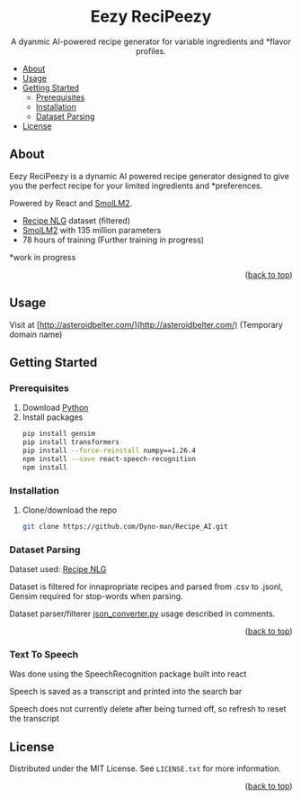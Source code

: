 
<a id="readme-top"></a>
<div align="center">
<h1 align="center">Eezy ReciPeezy</h1>

  <p align="center">
    A dyanmic AI-powered recipe generator for variable ingredients and *flavor profiles.
  </p>

  <p align="center">
    
<!--PUT IMAGE OF FRONT PAGE HERE <img src="https://nthorn.com/images/rust-pseudokude/solving_example.gif" width="500">-->
</p>
</div>

- [About](#about)
- [Usage](#usage)
- [Getting Started](#getting-started)
  * [Prerequisites](#prerequisites)
  * [Installation](#installation)
  * [Dataset Parsing](#dataset-parsing)
- [License](#license)



<!-- ABOUT -->
## About
Eezy ReciPeezy is a dynamic AI powered recipe generator designed to give you the perfect recipe for your limited ingredients and *preferences.

Powered by React and [SmolLM2](https://huggingface.co/HuggingFaceTB/SmolLM2-135M-Instruct).

 * [Recipe NLG](https://huggingface.co/datasets/mbien/recipe_nlg) dataset (filtered)
 * [SmolLM2](https://huggingface.co/HuggingFaceTB/SmolLM2-135M-Instruct) with 135 million parameters
 * 78 hours of training (Further training in progress)

*work in progress
<p align="right">(<a href="#readme-top">back to top</a>)</p>

<!-- INSTALLATION -->
## Usage
Visit at [http://asteroidbelter.com/](http://asteroidbelter.com/) (Temporary domain name)
## Getting Started
### Prerequisites
1. Download [Python](https://www.python.org/downloads/)
2. Install packages
   ```sh
   pip install gensim
   pip install transformers
   pip install --force-reinstall numpy==1.26.4
   npm install --save react-speech-recognition
   npm install
   ```

### Installation
1. Clone/download the repo
   ```sh
   git clone https://github.com/Dyno-man/Recipe_AI.git
   ```

### Dataset Parsing
Dataset used: [Recipe NLG](https://huggingface.co/datasets/mbien/recipe_nlg)

Dataset is filtered for innapropriate recipes and parsed from .csv to .jsonl, Gensim required for stop-words when parsing.

Dataset parser/filterer [json_converter.py](https://github.com/Dyno-man/Recipe_AI/blob/main/JSON%20Datasets/json_converter.py) usage described in comments.

<p align="right">(<a href="#readme-top">back to top</a>)</p>

### Text To Speech
Was done using the SpeechRecognition package built into react

Speech is saved as a transcript and printed into the search bar

Speech does not currently delete after being turned off, so refresh to reset the transcript

<!-- LICENSE -->
## License

Distributed under the MIT License. See `LICENSE.txt` for more information.

<p align="right">(<a href="#readme-top">back to top</a>)</p>
